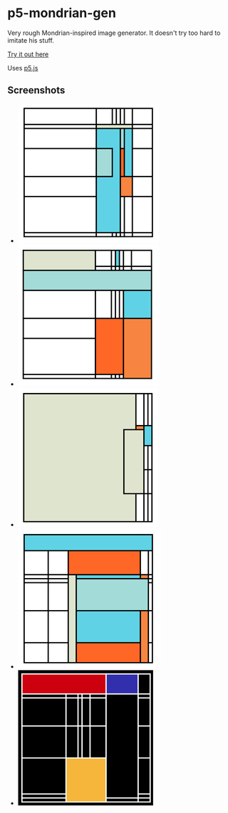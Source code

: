 # p5-mondrian-gen
Very rough Mondrian-inspired image generator.  It doesn't try too hard to imitate his stuff.

[Try it out here](https://nbogie.github.io/p5js-mondrian-gen/)

Uses [p5.js](https://p5js.org/)



## Screenshots

* ![screenshot](docs/screenshots/mymondrian1.png)
* ![screenshot](docs/screenshots/mymondrian2.png)
* ![screenshot](docs/screenshots/mymondrian3.png)
* ![screenshot](docs/screenshots/mymondrian4.png)
* ![screenshot](docs/screenshots/mymondrian5_inverted.png)
